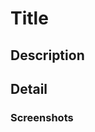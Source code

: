 # Title

## Description

<!-- If you have an issue, please describe it below -->
<!-- close #xxx -->

## Detail

<!-- - What did you do with this pull request？ -->

### Screenshots 

<!-- Always attach a screenshot if you can show it on the screen. -->
